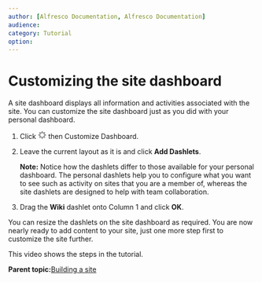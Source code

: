 ```yaml
---
author: [Alfresco Documentation, Alfresco Documentation]
audience: 
category: Tutorial
option: 
---
```


# Customizing the site dashboard

A site dashboard displays all information and activities associated with the site. You can customize the site dashboard just as you did with your personal dashboard.

1.  Click ![Customize Dashboard icon](../images/settings-icon.png) then Customize Dashboard.

2.  Leave the current layout as it is and click **Add Dashlets**.

    **Note:** Notice how the dashlets differ to those available for your personal dashboard. The personal dashlets help you to configure what you want to see such as activity on sites that you are a member of, whereas the site dashlets are designed to help with team collaboration.

3.  Drag the **Wiki** dashlet onto Column 1 and click **OK**.


You can resize the dashlets on the site dashboard as required. You are now nearly ready to add content to your site, just one more step first to customize the site further.

This video shows the steps in the tutorial.

  

**Parent topic:**[Building a site](../concepts/gs-building-site.md)

